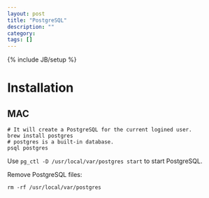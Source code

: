 ```yaml
---
layout: post
title: "PostgreSQL"
description: ""
category:
tags: []
---
```

{% include JB/setup %}

# Installation
## MAC
```
# It will create a PostgreSQL for the current logined user.
brew install postgres
# postgres is a built-in database.
psql postgres
```

Use `pg_ctl -D /usr/local/var/postgres start` to start PostgreSQL.

Remove PostgreSQL files:
```
rm -rf /usr/local/var/postgres
```
